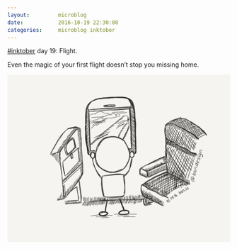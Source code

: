 ```yaml
---
layout:         microblog
date:           2016-10-19 22:30:00
categories:     microblog inktober
---
```

[#inktober](/categories/inktober) day 19: Flight.

Even the magic of your first flight doesn’t stop you missing home.

![First flight](/images/microblog/201610192230.jpg)
